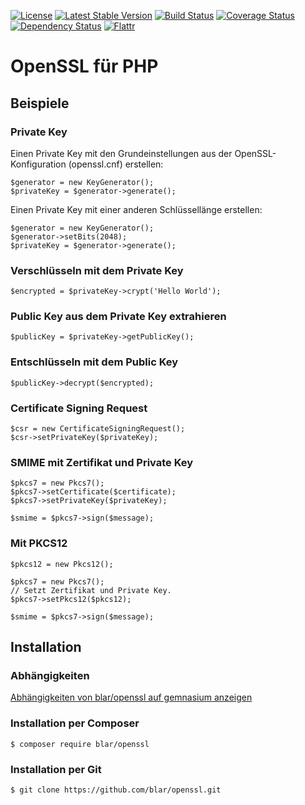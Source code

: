 [![License](https://poser.pugx.org/blar/openssl/license)](https://packagist.org/packages/blar/openssl)
[![Latest Stable Version](https://poser.pugx.org/blar/openssl/v/stable)](https://packagist.org/packages/blar/openssl)
[![Build Status](https://travis-ci.org/blar/openssl.svg?branch=master)](https://travis-ci.org/blar/openssl)
[![Coverage Status](https://coveralls.io/repos/blar/openssl/badge.svg?branch=master)](https://coveralls.io/r/blar/openssl?branch=master)
[![Dependency Status](https://gemnasium.com/blar/openssl.svg)](https://gemnasium.com/blar/openssl)
[![Flattr](https://button.flattr.com/flattr-badge-large.png)](https://flattr.com/submit/auto?user_id=Blar&url=https%3A%2F%2Fgithub.com%2Fblar%2Fopenssl)

# OpenSSL für PHP

## Beispiele

### Private Key

Einen Private Key mit den Grundeinstellungen aus der OpenSSL-Konfiguration (openssl.cnf) erstellen:

    $generator = new KeyGenerator();
    $privateKey = $generator->generate();

Einen Private Key mit einer anderen Schlüssellänge erstellen:

    $generator = new KeyGenerator();
    $generator->setBits(2048);
    $privateKey = $generator->generate();

### Verschlüsseln mit dem Private Key

    $encrypted = $privateKey->crypt('Hello World');

### Public Key aus dem Private Key extrahieren

    $publicKey = $privateKey->getPublicKey();

### Entschlüsseln mit dem Public Key

    $publicKey->decrypt($encrypted);

### Certificate Signing Request

    $csr = new CertificateSigningRequest();
    $csr->setPrivateKey($privateKey);
    
### SMIME mit Zertifikat und Private Key

    $pkcs7 = new Pkcs7();
    $pkcs7->setCertificate($certificate);
    $pkcs7->setPrivateKey($privateKey);
    
    $smime = $pkcs7->sign($message);

### Mit PKCS12

    $pkcs12 = new Pkcs12();

    $pkcs7 = new Pkcs7();
    // Setzt Zertifikat und Private Key.
    $pkcs7->setPkcs12($pkcs12);
    
    $smime = $pkcs7->sign($message);
    

## Installation

### Abhängigkeiten

[Abhängigkeiten von blar/openssl auf gemnasium anzeigen](https://gemnasium.com/blar/openssl)

### Installation per Composer

    $ composer require blar/openssl

### Installation per Git

    $ git clone https://github.com/blar/openssl.git
